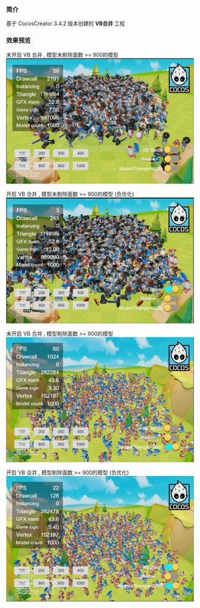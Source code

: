### 简介

基于 CocosCreator 3.4.2 版本创建的 **VB合并** 工程

### 效果预览
未开启 VB 合并 , 模型未剔除面数 >= 900的模型
![image](../../image/202204/2022042805.png)

开启 VB 合并 , 模型未剔除面数 >= 900的模型 (负优化)
![image](../../image/202204/2022042806.png)

未开启 VB 合并 , 模型剔除面数 >= 900的模型
![image](../../image/202204/2022042807.png)

开启 VB 合并 , 模型剔除面数 >= 900的模型 (负优化)
![image](../../image/202204/2022042808.png)